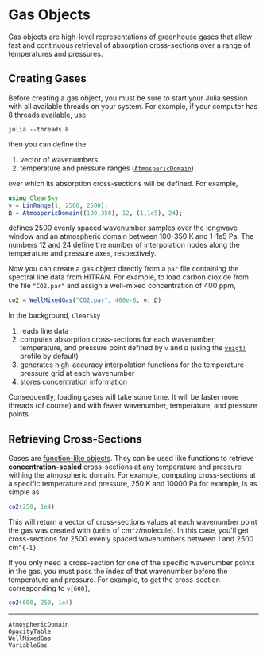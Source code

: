 # Gas Objects

Gas objects are high-level representations of greenhouse gases that allow fast and continuous retrieval of absorption cross-sections over a range of temperatures and pressures.

## Creating Gases

Before creating a gas object, you must be sure to start your Julia session with all available threads on your system. For example, if your computer has 8 threads available, use
```shell
julia --threads 8
```

then you can define the

1. vector of wavenumbers
2. temperature and pressure ranges ([`AtmospericDomain`](@ref))

over which its absorption cross-sections will be defined. For example,

```julia
using ClearSky
ν = LinRange(1, 2500, 2500);
Ω = AtmospericDomain((100,350), 12, (1,1e5), 24);
```

defines 2500 evenly spaced wavenumber samples over the longwave window and an atmospheric domain between 100-350 K and 1-1e5 Pa. The numbers 12 and 24 define the number of interpolation nodes along the temperature and pressure axes, respectively.

Now you can create a gas object directly from a `par` file containing the spectral line data from HITRAN. For example, to load carbon dioxide from the file `"CO2.par"` and assign a well-mixed concentration of 400 ppm,
```julia
co2 = WellMixedGas("CO2.par", 400e-6, ν, Ω)
```
In the background, `ClearSky`
1. reads line data
2. computes absorption cross-sections for each wavenumber, temperature, and pressure point defined by `ν` and `Ω` (using the [`voigt!`](@ref) profile by default)
3. generates high-accuracy interpolation functions for the temperature-pressure grid at each wavenumber
4. stores concentration information

Consequently, loading gases will take some time. It will be faster more threads (of course) and with fewer wavenumber, temperature, and pressure points.

## Retrieving Cross-Sections

Gases are [function-like objects](https://docs.julialang.org/en/v1/manual/methods/#Function-like-objects). They can be used like functions to retrieve **concentration-scaled** cross-sections at any temperature and pressure withing the atmospheric domain. For example, computing cross-sections at a specific temperature and pressure, 250 K and 10000 Pa for example, is as simple as

```julia
co2(250, 1e4)
```

This will return a vector of cross-sections values at each wavenumber point the gas was created with (units of cm``^2``/molecule). In this case, you'll get cross-sections for 2500 evenly spaced wavenumbers between 1 and 2500 cm``^{-1}``.

If you only need a cross-section for one of the specific wavenumber points in the gas, you must pass the index of that wavenumber before the temperature and pressure. For example, to get the cross-section corresponding to `ν[600]`,

```julia
co2(600, 250, 1e4)
```

-----

```@docs
AtmosphericDomain
OpacityTable
WellMixedGas
VariableGas
```
